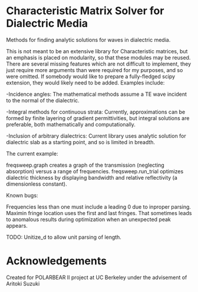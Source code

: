 Characteristic Matrix Solver for Dialectric Media
====================
Methods for finding analytic solutions for waves in dialectric media.



This is not meant to be an extensive library for Characteristic matrices, but an emphasis is placed on modularity, so that these modules may be reused.
There are several missing features which are not difficult to implement, they just require more arguments than were required for my purposes, and so were omitted. If somebody would like to prepare a fully-fledged scipy extension, they would likely need to be added. Examples include:

-Incidence angles: The mathematical methods assume a TE wave incident to the normal of the dialectric.

-Integral methods for continuous strata: Currently, approximations can be formed by finite layering of gradient permittivities, but integral solutions are preferable, both mathematically and computationally.

-Inclusion of arbitrary dialectrics: Current library uses analytic solution for dialectric slab as a starting point, and so is limited in breadth.


The current example:

freqsweep.graph creates a graph of the transmission (neglecting absorption) versus a range of frequencies. 
freqsweep.run_trial optimizes dialectric thickness by displaying bandwidth and relative reflectivity (a dimensionless constant).

Known bugs:

Frequencies less than one must include a leading 0 due to inproper parsing.
Maximin fringe location uses the first and last fringes. That sometimes leads to anomalous results during optimization when an unexpected peak appears.

TODO:
Unitize_d to allow unit parsing of length.

Acknowledgements
====================
Created for POLARBEAR II project at UC Berkeley under the advisement of Aritoki Suzuki
